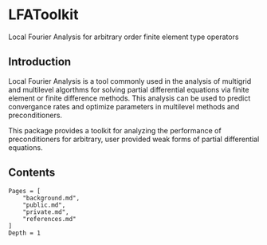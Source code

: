 # LFAToolkit

Local Fourier Analysis for arbitrary order finite element type operators

## Introduction

Local Fourier Analysis is a tool commonly used in the analysis of multigrid and multilevel algorthms for solving partial differential equations via finite element or finite difference methods.
This analysis can be used to predict convergance rates and optimize parameters in multilevel methods and preconditioners.

This package provides a toolkit for analyzing the performance of preconditioners for arbitrary, user provided weak forms of partial differential equations.

## Contents

```@contents
Pages = [
    "background.md",
    "public.md",
    "private.md",
    "references.md"
]
Depth = 1
```


